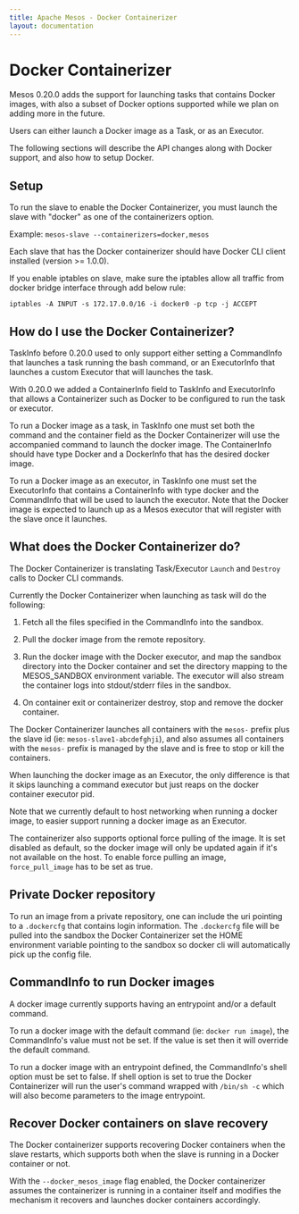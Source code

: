 ```yaml
---
title: Apache Mesos - Docker Containerizer
layout: documentation
---
```


# Docker Containerizer

Mesos 0.20.0 adds the support for launching tasks that contains Docker images, with also a subset of Docker options supported while we plan on adding more in the future.

Users can either launch a Docker image as a Task, or as an Executor.

The following sections will describe the API changes along with Docker support, and also how to setup Docker.

## Setup

To run the slave to enable the Docker Containerizer, you must launch the slave with "docker" as one of the containerizers option.

Example: `mesos-slave --containerizers=docker,mesos`

Each slave that has the Docker containerizer should have Docker CLI client installed (version >= 1.0.0).

If you enable iptables on slave, make sure the iptables allow all traffic from docker bridge interface through add below rule:
```
iptables -A INPUT -s 172.17.0.0/16 -i docker0 -p tcp -j ACCEPT
```

## How do I use the Docker Containerizer?

TaskInfo before 0.20.0 used to only support either setting a CommandInfo that launches a task running the bash command, or an ExecutorInfo that launches a custom Executor
that will launches the task.

With 0.20.0 we added a ContainerInfo field to TaskInfo and ExecutorInfo that allows a Containerizer such as Docker to be configured to run the task or executor.

To run a Docker image as a task, in TaskInfo one must set both the command and the container field as the Docker Containerizer will use the accompanied command to launch the docker image.
The ContainerInfo should have type Docker and a DockerInfo that has the desired docker image.

To run a Docker image as an executor, in TaskInfo one must set the ExecutorInfo that contains a ContainerInfo with type docker and the CommandInfo that will be used to launch the executor.
Note that the Docker image is expected to launch up as a Mesos executor that will register with the slave once it launches.

## What does the Docker Containerizer do?

The Docker Containerizer is translating Task/Executor `Launch` and `Destroy` calls to Docker CLI commands.

Currently the Docker Containerizer when launching as task will do the following:

1. Fetch all the files specified in the CommandInfo into the sandbox.

2. Pull the docker image from the remote repository.

3. Run the docker image with the Docker executor, and map the sandbox directory into the Docker container and set the directory mapping to the MESOS_SANDBOX environment variable. The executor will also stream the container logs into stdout/stderr files in the sandbox.

4. On container exit or containerizer destroy, stop and remove the docker container.

The Docker Containerizer launches all containers with the `mesos-` prefix plus the slave id (ie: `mesos-slave1-abcdefghji`), and also assumes all containers with the `mesos-` prefix is managed by the slave and is free to stop or kill the containers.

When launching the docker image as an Executor, the only difference is that it skips launching a command executor but just reaps on the docker container executor pid.

Note that we currently default to host networking when running a docker image, to easier support running a docker image as an Executor.

The containerizer also supports optional force pulling of the image. It is set disabled as default, so the docker image will only be updated again if it's not available on the host. To enable force pulling an image, `force_pull_image` has to be set as true.

## Private Docker repository

To run an image from a private repository, one can include the uri pointing to a `.dockercfg` that contains login information. The `.dockercfg` file will be pulled into the sandbox the Docker Containerizer
set the HOME environment variable pointing to the sandbox so docker cli will automatically pick up the config file.

## CommandInfo to run Docker images

A docker image currently supports having an entrypoint and/or a default command.

To run a docker image with the default command (ie: `docker run image`), the CommandInfo's value must not be set. If the value is set then it will override the default command.

To run a docker image with an entrypoint defined, the CommandInfo's shell option must be set to false.
If shell option is set to true the Docker Containerizer will run the user's command wrapped with `/bin/sh -c` which will also become parameters to the image entrypoint.

## Recover Docker containers on slave recovery

The Docker containerizer supports recovering Docker containers when the slave restarts, which supports both when the slave is running in a Docker container or not.

With the `--docker_mesos_image` flag enabled, the Docker containerizer assumes the containerizer is running in a container itself and modifies the mechanism it recovers and launches docker containers accordingly.
